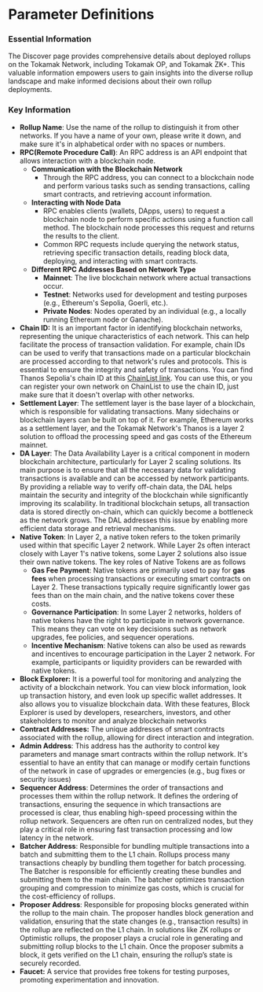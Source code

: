 # Parameter Definitions

### **Essential Information**

The Discover page provides comprehensive details about deployed rollups on the Tokamak Network, including Tokamak OP, and Tokamak ZK+. This valuable information empowers users to gain insights into the diverse rollup landscape and make informed decisions about their own rollup deployments.

### **Key Information**

* **Rollup Name**: Use the name of the rollup to distinguish it from other networks. If you have a name of your own, please write it down, and make sure it's in alphabetical order with no spaces or numbers.
* **RPC(Remote Procedure Call)**: An RPC address is an API endpoint that allows interaction with a blockchain node.
  * **Communication with the Blockchain Network**
    * Through the RPC address, you can connect to a blockchain node and perform various tasks such as sending transactions, calling smart contracts, and retrieving account information.
  * **Interacting with Node Data**
    * RPC enables clients (wallets, DApps, users) to request a blockchain node to perform specific actions using a function call method. The blockchain node processes this request and returns the results to the client.
    * Common RPC requests include querying the network status, retrieving specific transaction details, reading block data, deploying, and interacting with smart contracts.
  * **Different RPC Addresses Based on Network Type**
    * **Mainnet**: The live blockchain network where actual transactions occur.
    * **Testnet**: Networks used for development and testing purposes (e.g., Ethereum's Sepolia, Goerli, etc.).
    * **Private Nodes**: Nodes operated by an individual (e.g., a locally running Ethereum node or Ganache).
* **Chain ID:** It is an important factor in identifying blockchain networks, representing the unique characteristics of each network. This can help facilitate the process of transaction validation. For example, chain IDs can be used to verify that transactions made on a particular blockchain are processed according to that network's rules and protocols. This is essential to ensure the integrity and safety of transactions. You can find Thanos Sepolia's chain ID at this [ChainList link](https://chainlist.org/?search=thanos). You can use this, or you can register your own network on ChainList to use the chain ID, just make sure that it doesn't overlap with other networks.
* **Settlement Layer**: The settlement layer is the base layer of a blockchain, which is responsible for validating transactions. Many sidechains or blockchain layers can be built on top of it. For example, Ethereum works as a settlement layer, and the Tokamak Network's Thanos is a layer 2 solution to offload the processing speed and gas costs of the Ethereum mainnet.
* **DA Layer**: The Data Availability Layer is a critical component in modern blockchain architecture, particularly for Layer 2 scaling solutions. Its main purpose is to ensure that all the necessary data for validating transactions is available and can be accessed by network participants. By providing a reliable way to verify off-chain data, the DAL helps maintain the security and integrity of the blockchain while significantly improving its scalability. In traditional blockchain setups, all transaction data is stored directly on-chain, which can quickly become a bottleneck as the network grows. The DAL addresses this issue by enabling more efficient data storage and retrieval mechanisms.
* **Native Token**: In Layer 2, a native token refers to the token primarily used within that specific Layer 2 network. While Layer 2s often interact closely with Layer 1's native tokens, some Layer 2 solutions also issue their own native tokens. The key roles of Native Tokens are as follows
  * **Gas Fee Payment**: Native tokens are primarily used to pay for **gas fees** when processing transactions or executing smart contracts on Layer 2. These transactions typically require significantly lower gas fees than on the main chain, and the native tokens cover these costs.
  * **Governance Participation**: In some Layer 2 networks, holders of native tokens have the right to participate in network governance. This means they can vote on key decisions such as network upgrades, fee policies, and sequencer operations.
  * **Incentive Mechanism**: Native tokens can also be used as rewards and incentives to encourage participation in the Layer 2 network. For example, participants or liquidity providers can be rewarded with native tokens.
* **Block Explorer:** It is a powerful tool for monitoring and analyzing the activity of a blockchain network. You can view block information, look up transaction history, and even look up specific wallet addresses. It also allows you to visualize blockchain data. With these features, Block Explorer is used by developers, researchers, investors, and other stakeholders to monitor and analyze blockchain networks
* **Contract Addresses:** The unique addresses of smart contracts associated with the rollup, allowing for direct interaction and integration.
* **Admin Address**: This address has the authority to control key parameters and manage smart contracts within the rollup network. It's essential to have an entity that can manage or modify certain functions of the network in case of upgrades or emergencies (e.g., bug fixes or security issues)
* **Sequencer Address**: Determines the order of transactions and processes them within the rollup network. It defines the ordering of transactions, ensuring the sequence in which transactions are processed is clear, thus enabling high-speed processing within the rollup network. Sequencers are often run on centralized nodes, but they play a critical role in ensuring fast transaction processing and low latency in the network.
* **Batcher Address**: Responsible for bundling multiple transactions into a batch and submitting them to the L1 chain. Rollups process many transactions cheaply by bundling them together for batch processing. The Batcher is responsible for efficiently creating these bundles and submitting them to the main chain. The batcher optimizes transaction grouping and compression to minimize gas costs, which is crucial for the cost-efficiency of rollups.
* **Proposer Address**: Responsible for proposing blocks generated within the rollup to the main chain. The proposer handles block generation and validation, ensuring that the state changes (e.g., transaction results) in the rollup are reflected on the L1 chain. In solutions like ZK rollups or Optimistic rollups, the proposer plays a crucial role in generating and submitting rollup blocks to the L1 chain. Once the proposer submits a block, it gets verified on the L1 chain, ensuring the rollup’s state is securely recorded.
* **Faucet:** A service that provides free tokens for testing purposes, promoting experimentation and innovation.



